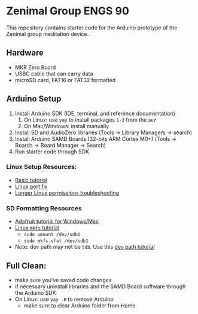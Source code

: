 # Zenimal Group ENGS 90

This repository contains starter code for the Arduino prototype of the Zenimal group meditation device.

## Hardware
- MKR Zero Board
- USBC cable that can carry data
- microSD card, FAT16 or FAT32 formatted

## Arduino Setup
1. Install Arduino SDK (IDE, terminal, and reference documentation)
	1. On Linux: use `yay` to install packages `1-3` from the `aur`
    2. On Mac/Windows: install manually
2. Install SD and AudioZero libraries (Tools -> Library Managers -> search)
3. Install Arduino SAMD Boards (32-bits ARM Cortex M0+) (Tools -> Boards -> Board Manager -> Search)
4. Run starter code through SDK

### Linux Setup Resources:
- [Basic tutorial](https://wiki-content.arduino.cc/en/Guide/ArduinoMKRZero)
- [Linux port fix](https://support.arduino.cc/hc/en-us/articles/360016495679-Fix-port-access-on-Linux)
- [Longer Linux permissions troubleshooting](https://majenko.co.uk/blog/diagnosing-arduino-problems-linux)

### SD Formatting Resources
- [Adafruit tutorial for Windows/Mac](https://learn.adafruit.com/adafruit-micro-sd-breakout-board-card-tutorial/formatting-notes)
- [Linux `mkfs` tutorial](https://www.ibeesoft.com/computer-tips/convert-exfat-to-fat32.html)
    - `sudo umount /dev/sdb1`
    - `sudo mkfs.vfat /dev/sdb1`
- Note: dev path may not be `sdb`. Use this [dev path tutorial](https://unix.stackexchange.com/questions/144029/command-to-determine-ports-of-a-device-like-dev-ttyusb0)

## Full Clean:
- make sure you've saved code changes
- if necessary uninstall libraries and the SAMD Board software through the Arduino SDK
- On Linux: use `yay -R` to remove Arduino
    - make sure to clear Arduino folder from Home